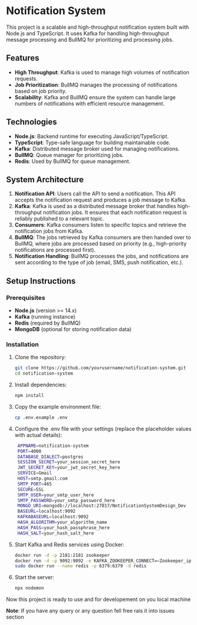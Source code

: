 # Notification System

This project is a scalable and high-throughput notification system built with Node.js and TypeScript. It uses Kafka for handling high-throughput message processing and BullMQ for prioritizing and processing jobs.

## Features

- **High Throughput**: Kafka is used to manage high volumes of notification requests.
- **Job Prioritization**: BullMQ manages the processing of notifications based on job priority.
- **Scalability**: Kafka and BullMQ ensure the system can handle large numbers of notifications with efficient resource management.

## Technologies

- **Node.js**: Backend runtime for executing JavaScript/TypeScript.
- **TypeScript**: Type-safe language for building maintainable code.
- **Kafka**: Distributed message broker used for managing notifications.
- **BullMQ**: Queue manager for prioritizing jobs.
- **Redis**: Used by BullMQ for queue management.

## System Architecture

1. **Notification API**: Users call the API to send a notification. This API accepts the notification request and produces a job message to Kafka.
2. **Kafka**: Kafka is used as a distributed message broker that handles high-throughput notification jobs. It ensures that each notification request is reliably published to a relevant topic.
3. **Consumers**: Kafka consumers listen to specific topics and retrieve the notification jobs from Kafka.
4. **BullMQ**: The jobs retrieved by Kafka consumers are then handed over to BullMQ, where jobs are processed based on priority (e.g., high-priority notifications are processed first).
5. **Notification Handling**: BullMQ processes the jobs, and notifications are sent according to the type of job (email, SMS, push notification, etc.).

## Setup Instructions

### Prerequisites

- **Node.js** (version >= 14.x)
- **Kafka** (running instance)
- **Redis** (required by BullMQ)
- **MongoDB** (optional for storing notification data)

### Installation

1. Clone the repository:
   ```bash
   git clone https://github.com/yourusername/notification-system.git
   cd notification-system
2. Install dependencies:
   ```bash
   npm install
3. Copy the example environment file:
   ```bash
   cp .env.example .env
4. Configure the .env file with your settings (replace the placeholder values with actual details):
   ```bash
    APPNAME=notification-system
    PORT=4000
    DATABASE_DIALECT=postgres
    SESSION_SECRET=your_session_secret_here
    JWT_SECRET_KEY=your_jwt_secret_key_here
    SERVICE=Gmail
    HOST=smtp.gmail.com
    SMTP_PORT=465
    SECURE=SSL
    SMTP_USER=your_smtp_user_here
    SMTP_PASSWORD=your_smtp_password_here
    MONGO_URI=mongodb://localhost:27017/NotificationSystemDesign_Dev
    BASEURL=localhost:9092
    KAFKABASEURL=localhost:9092
    HASH_ALGORITHM=your_algorithm_name
    HASH_PASS=your_hash_passphrase_here
    HASH_SALT=your_hash_salt_here
5. Start Kafka and Redis services using Docker:
   ```bash
   docker run -d -p 2181:2181 zookeeper
   docker run -d -p 9092:9092 -e KAFKA_ZOOKEEPER_CONNECT=<Zookeeper_ip>:2181 -e KAFKA_ADVERTISED_LISTENERS=PLAINTEXT://<kafka_ip>:9092 -e KAFKA_OFFSETS_TOPIC_REPLICATION_FACTOR=1 confluentinc/cp-kafka
   sudo docker run --name redis -p 6379:6379 -d redis
6. Start the server:
   ```bash
   npx nodemon


Now this project is ready to use and for developement on you local machine

**Note**: If you have any query or any question fell free rais it into issues section
